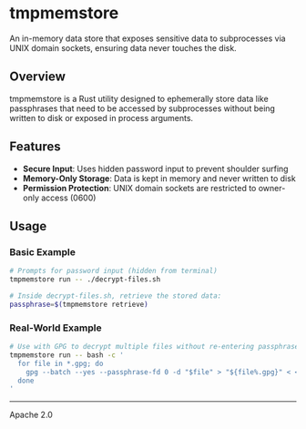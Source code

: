 # tmpmemstore

An in-memory data store that exposes sensitive data to subprocesses via UNIX domain sockets, ensuring data never touches the disk.

## Overview

tmpmemstore is a Rust utility designed to ephemerally store data like passphrases that need to be accessed by subprocesses without being written to disk or exposed in process arguments.

## Features

- **Secure Input**: Uses hidden password input to prevent shoulder surfing
- **Memory-Only Storage**: Data is kept in memory and never written to disk
- **Permission Protection**: UNIX domain sockets are restricted to owner-only access (0600)

## Usage

### Basic Example

```bash
# Prompts for password input (hidden from terminal)
tmpmemstore run -- ./decrypt-files.sh

# Inside decrypt-files.sh, retrieve the stored data:
passphrase=$(tmpmemstore retrieve)
```

### Real-World Example

```bash
# Use with GPG to decrypt multiple files without re-entering passphrase
tmpmemstore run -- bash -c '
  for file in *.gpg; do
    gpg --batch --yes --passphrase-fd 0 -d "$file" > "${file%.gpg}" < <(tmpmemstore retrieve)
  done
'
```

---
Apache 2.0
